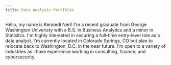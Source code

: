```yaml
---
title: Data Analysis Portfolio
---
```

Hello, my name is Kennedi Neri! I'm a recent graduate from George Washington Univeristy with a B.S. in Business Analytics and a minor in Statisitcs. I'm highly interested in securing a full-time entry-level role as a data analyst. I'm currently located in Colorado Springs, CO but plan to relocate back to Washington, D.C. in the near future. I'm open to a variety of industries as I have experience working in consulting, finance, and cybersecurity.
